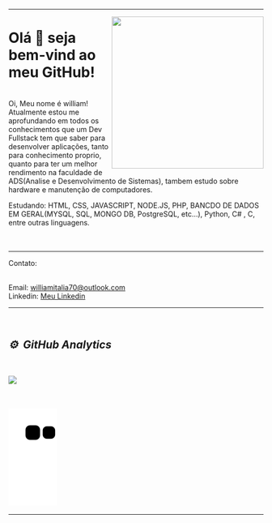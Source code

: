 <hr>
<img align="right" width="300em" height="300em" src="https://123marcas.com.br/wp-content/uploads/2016/11/rubik.gif"/>
<h1>Olá 👋 seja bem-vind ao meu GitHub!</h1> 
<br>
Oi, Meu nome é william! 
<br>
Atualmente estou me aprofundando em todos os conhecimentos que um Dev Fullstack tem que saber para desenvolver aplicações, tanto para conhecimento proprio, quanto para ter um melhor rendimento na faculdade de ADS(Analise e Desenvolvimento de Sistemas), tambem estudo sobre hardware e manutenção de computadores. 

Estudando: HTML, CSS, JAVASCRIPT, NODE.JS, PHP, BANCDO DE DADOS EM GERAL(MYSQL, SQL, MONGO DB, PostgreSQL, etc...), Python, C#
, C, entre outras linguagens. <br>
<br>
<br>
<hr>
Contato:
<br>
<br>

Email: williamitalia70@outlook.com 
<br>
Linkedin: [Meu Linkedin](https://www.linkedin.com/in/william-itália-101113222/)
<br>
<hr>
<br>

## *⚙️ &nbsp;GitHub Analytics*
<br>

<p>
<a href="https://github.com/William-italia">
   <img width="530em" src="https://github-readme-stats.vercel.app/api/top-langs/?username=William-italia&layout=compact&langs_count=7&theme=bear"/>
   
</p>

<br>

![Snake animation](https://github.com/william-italia/william-italia/blob/output/github-contribution-grid-snake.svg)
<hr>
